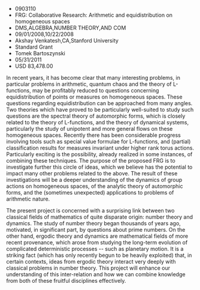 
* 0903110
* FRG: Collaborative Research: Arithmetic and equidistribution on homogeneous spaces
* DMS,ALGEBRA,NUMBER THEORY,AND COM
* 09/01/2008,10/22/2008
* Akshay Venkatesh,CA,Stanford University
* Standard Grant
* Tomek Bartoszynski
* 05/31/2011
* USD 83,478.00

In recent years, it has become clear that many interesting problems, in
particular problems in arithmetic, quantum chaos and the theory of L-functions,
may be profitably reduced to questions concerning equidistribution of points or
measures on homogeneous spaces. These questions regarding equidistribution can
be approached from many angles. Two theories which have proved to be
particularly well-suited to study such questions are the spectral theory of
automorphic forms, which is closely related to the theory of L-functions, and
the theory of dynamical systems, particularly the study of unipotent and more
general flows on these homogeneous spaces. Recently there has been considerable
progress involving tools such as special value formulae for L-functions, and
(partial) classification results for measures invariant under higher rank torus
actions. Particularly exciting is the possibility, already realized in some
instances, of combining these techniques. The purpose of the proposed FRG is to
investigate further this circle of ideas, which we believe has the potential to
impact many other problems related to the above. The result of these
investigations will be a deeper understanding of the dynamics of group actions
on homogeneous spaces, of the analytic theory of automorphic forms, and the
(sometimes unexpected) applications to problems of arithmetic nature.

The present project is concerned with a surprising link between two classical
fields of mathematics of quite disparate origin: number theory and dynamics. The
study of number theory began thousands of years ago, motivated, in significant
part, by questions about prime numbers. On the other hand, ergodic theory and
dynamics are mathematical fields of more recent provenance, which arose from
studying the long-term evolution of complicated deterministic processes -- such
as planetary motion. It is a striking fact (which has only recently begun to be
heavily exploited) that, in certain contexts, ideas from ergodic theory interact
very deeply with classical problems in number theory. This project will enhance
our understanding of this inter-relation and how we can combine knowledge from
both of these fruitful disciplines effectively.
